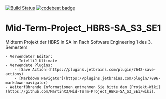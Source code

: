[![Build Status](https://travis-ci.org/MartinX3/Mid-Term-Project_HBRS-SA_S3_SE1.svg?branch=master)](https://travis-ci.org/MartinX3/Mid-Term-Project_HBRS-SA_S3_SE1)
[![codebeat badge](https://codebeat.co/badges/8eaceef3-114a-4b2c-a7d7-528df4fcbeeb)](https://codebeat.co/projects/github-com-martinx3-mid-term-project_hbrs-sa_s3_se1-master)

# Mid-Term-Project_HBRS-SA_S3_SE1
Midterm Projekt der HBRS in SA im Fach Software Engineering 1 des 3. Semesters

    - Verwendeter Editor:
        - IntelliJ Ultimate
    - Verwendete Plugins:
        - [Save Action](https://plugins.jetbrains.com/plugin/7642-save-actions)
        - [Markdown Navigator](https://plugins.jetbrains.com/plugin/7896-markdown-navigator)
    - Weiterführende Informationen entnehmen Sie bitte dem [Projekt-Wiki](https://github.com/MartinX3/Mid-Term-Project_HBRS-SA_S3_SE1/wiki).
